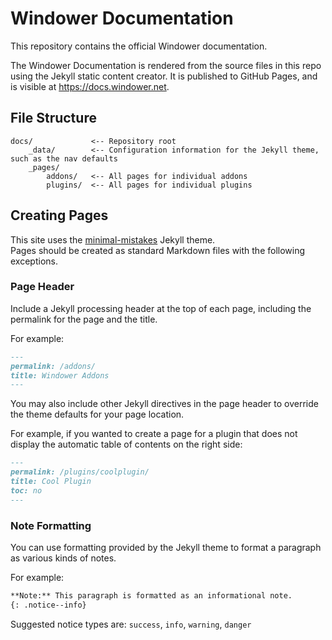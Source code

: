 # Windower Documentation

This repository contains the official Windower documentation.

The Windower Documentation is rendered from the source files in this repo using the Jekyll static content creator. It is published to GitHub Pages, and is visible at https://docs.windower.net.

## File Structure
```
docs/             <-- Repository root
    _data/        <-- Configuration information for the Jekyll theme, such as the nav defaults
    _pages/
        addons/   <-- All pages for individual addons
        plugins/  <-- All pages for individual plugins
```

## Creating Pages
This site uses the [minimal-mistakes](https://github.com/mmistakes/minimal-mistakes) Jekyll theme.<br>
Pages should be created as standard Markdown files with the following exceptions.

### Page Header
Include a Jekyll processing header at the top of each page, including the permalink for the page and the title.

For example:

```md
---
permalink: /addons/
title: Windower Addons
---
```

You may also include other Jekyll directives in the page header to override the theme defaults for your page location.

For example, if you wanted to create a page for a plugin that does not display the automatic table of contents on the right side:
```md
---
permalink: /plugins/coolplugin/
title: Cool Plugin
toc: no
---
```

### Note Formatting
You can use formatting provided by the Jekyll theme to format a paragraph as various kinds of notes.

For example:
```md
**Note:** This paragraph is formatted as an informational note.
{: .notice--info}
```

Suggested notice types are: `success`, `info`, `warning`, `danger`
